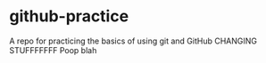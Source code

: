 # github-practice
A repo for practicing the basics of using git and GitHub
CHANGING STUFFFFFFF
Poop
blah